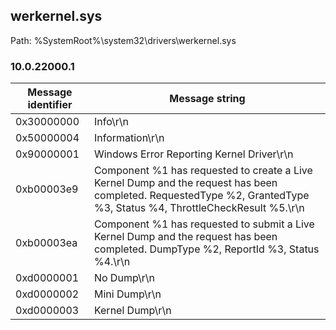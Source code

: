 ## werkernel.sys

Path: %SystemRoot%\system32\drivers\werkernel.sys

### 10.0.22000.1

Message identifier | Message string
--- | ---
0x30000000 | Info\r\n
0x50000004 | Information\r\n
0x90000001 | Windows Error Reporting Kernel Driver\r\n
0xb00003e9 | Component %1 has requested to create a Live Kernel Dump and the request has been completed. RequestedType %2, GrantedType %3, Status %4, ThrottleCheckResult %5.\r\n
0xb00003ea | Component %1 has requested to submit a Live Kernel Dump and the request has been completed. DumpType %2, ReportId %3, Status %4.\r\n
0xd0000001 | No Dump\r\n
0xd0000002 | Mini Dump\r\n
0xd0000003 | Kernel Dump\r\n
